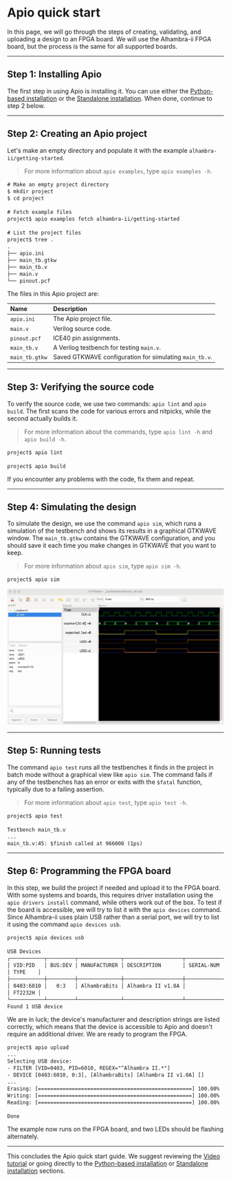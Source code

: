 # Apio quick start

In this page, we will go through the steps of creating, validating, and uploading a design to an FPGA board. We will use the Alhambra-ii FPGA board, but the process is the same for all supported boards.

---

## Step 1: Installing Apio

The first step in using Apio is installing it. You can use either the [Python-based installation](python-based-installation.md) or the [Standalone installation](standalone-installation.md). When done, continue to step 2 below.

---

## Step 2: Creating an Apio project

Let's make an empty directory and populate it with the example `alhambra-ii/getting-started`.

> For more information about `apio examples`, type `apio examples -h`.

```
# Make an empty project directory
$ mkdir project
$ cd project

# Fetch example files
project$ apio examples fetch alhambra-ii/getting-started

# List the project files
project$ tree .
.
├── apio.ini
├── main_tb.gtkw
├── main_tb.v
├── main.v
└── pinout.pcf
```

The files in this Apio project are:

| Name           | Description                                             |
| :------------- | :------------------------------------------------------ |
| `apio.ini`     | The Apio project file.                                  |
| `main.v`       | Verilog source code.                                    |
| `pinout.pcf`   | ICE40 pin assignments.                                  |
| `main_tb.v`    | A Verilog testbench for testing `main.v`.               |
| `main_tb.gtkw` | Saved GTKWAVE configuration for simulating `main_tb.v`. |

---

## Step 3: Verifying the source code

To verify the source code, we use two commands: `apio lint` and `apio build`. The first scans the code for various errors and nitpicks, while the second actually builds it.

> For more information about the commands, type `apio lint -h` and `apio build -h`.

```
project$ apio lint

project$ apio build
```

If you encounter any problems with the code, fix them and repeat.

---

## Step 4: Simulating the design

To simulate the design, we use the command `apio sim`, which runs a simulation of the testbench and shows its results in a graphical GTKWAVE window. The `main_tb.gtkw` contains the GTKWAVE configuration, and you should save it each time you make changes in GTKWAVE that you want to keep.

> For more information about `apio sim`, type `apio sim -h`.

```
project$ apio sim
```

![](assets/sim-gtkwave.png)

---

## Step 5: Running tests

The command `apio test` runs all the testbenches it finds in the project in batch mode without a graphical view like `apio sim`. The command fails if any of the testbenches has an error or exits with the `$fatal` function, typically due to a failing assertion.

> For more information about `apio test`, type `apio test -h`.

```
project$ apio test

Testbench main_tb.v
...
main_tb.v:45: $finish called at 966000 (1ps)
```

---

## Step 6: Programming the FPGA board

In this step, we build the project if needed and upload it to the FPGA board. With some systems and boards, this requires driver installation using the `apio drivers install` command, while others work out of the box. To test if the board is accessible, we will try to list it with the `apio devices` command. Since Alhambra-ii uses plain USB rather than a serial port, we will try to list it using the command `apio devices usb`.

```
project$ apio devices usb

USB Devices
┌───────────┬─────────┬──────────────┬───────────────────┬────────────┬─────────┐
│ VID:PID   │ BUS:DEV │ MANUFACTURER │ DESCRIPTION       │ SERIAL-NUM │ TYPE    │
├───────────┼─────────┼──────────────┼───────────────────┼────────────┼─────────┤
│ 0403:6010 │   0:3   │ AlhambraBits │ Alhambra II v1.0A │            │ FT2232H │
└───────────┴─────────┴──────────────┴───────────────────┴────────────┴─────────┘
Found 1 USB device
```

We are in luck; the device's manufacturer and description strings are listed correctly, which means that the device is accessible to Apio and doesn't require an additional driver. We are ready to program the FPGA.

```
project$ apio upload
...
Selecting USB device:
- FILTER [VID=0403, PID=6010, REGEX="^Alhambra II.*"]
- DEVICE [0403:6010, 0:3], [AlhambraBits] [Alhambra II v1.0A] []
...
Erasing: [==================================================] 100.00%
Writing: [==================================================] 100.00%
Reading: [==================================================] 100.00%

Done
```

The example now runs on the FPGA board, and two LEDs should be flashing alternately.

---

This concludes the Apio quick start guide. We suggest reviewing the [Video tutorial](video-tutorial.md) or going directly to the [Python-based installation](python-based-installation.md) or [Standalone installation](standalone-installation.md) sections.
